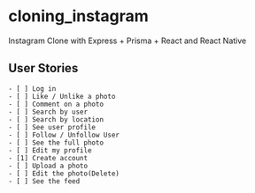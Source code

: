 # cloning_instagram    

Instagram Clone with Express + Prisma + React and React Native  

## User Stories

    - [ ] Log in 
    - [ ] Like / Unlike a photo
    - [ ] Comment on a photo
    - [ ] Search by user
    - [ ] Search by location
    - [ ] See user profile
    - [ ] Follow / Unfollow User
    - [ ] See the full photo
    - [ ] Edit my profile
    - [1] Create account
    - [ ] Upload a photo
    - [ ] Edit the photo(Delete)
    - [ ] See the feed


